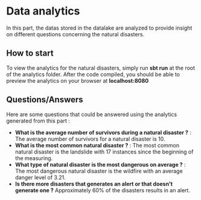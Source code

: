 # **Data analytics**

In this part, the datas stored in the datalake are analyzed to provide insight on different
questions concerning the natural disasters.

## **How to start**

To view the analytics for the natural disasters, simply run **sbt run** at the root of the analytics folder.
After the code compiled, you should be able to preview the analytics on your browser at **localhost:8080**

## **Questions/Answers**

Here are some questions that could be answered using the analytics generated from this part :
- **What is the average number of survivors during a natural disaster ?** : 
The average number of survivors for a natural disaster is 10.
- **What is the most common natural disaster ?** :
The most common natural disaster is the landslide with 17 instances since the beginning of the measuring.
- **What type of natural disaster is the most dangerous on average ?** :
The most dangerous natural disaster is the wildfire with an average danger level of 3.21.
- **Is there more disasters that generates an alert or that doesn't generate one ?**
Approximately 60% of the disasters results in an alert.